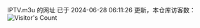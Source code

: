 IPTV.m3u 的网址 已于 2024-06-28 06:11:26 更新，本仓库访客数：![Visitor's Count](https://profile-counter.glitch.me/hero1898_tv/count.svg)
